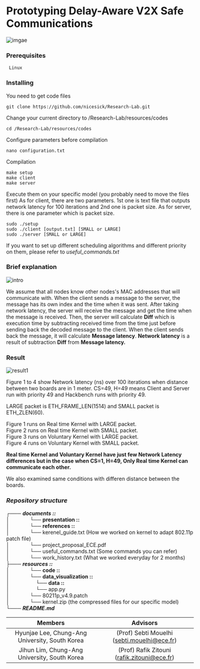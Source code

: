 # Prototyping Delay-Aware V2X Safe Communications

![imgae](https://user-images.githubusercontent.com/29877872/52818029-e3237680-30a5-11e9-8428-835ce1037235.png)

### Prerequisites

```
 Linux 
```
### Installing

You need to get code files

```
git clone https://github.com/nicesick/Research-Lab.git
```

Change your current directory to /Research-Lab/resources/codes

```
cd /Research-Lab/resources/codes
```

Configure parameters before compilation

```
nano configuration.txt
```

Compilation

```
make setup
make client
make server
```

Execute them on your specific model (you probably need to move the files first)
As for client, there are two parameters. 1st one is text file that outputs network latency for 100 iterations and 2nd one is packet size. As for server, there is one parameter which is packet size.

```
sudo ./setup
sudo ./client [output.txt] [SMALL or LARGE]
sudo ./server [SMALL or LARGE]
```

If you want to set up different scheduling algorithms and different priority on them, please refer to *useful_commands.txt*

### Brief explanation

![intro](https://user-images.githubusercontent.com/29877872/53198944-0908c800-361e-11e9-843e-e2157689753f.png)

We assume that all nodes know other nodes's MAC addresses that will communicate with. When the client sends a message to the server, the message has its own index and the time when it was sent. After taking network latency, the server will receive the message and get the time when the message is received. Then, the server will calculate __Diff__ which is execution time by subtracting received time from the time just before sending back the decoded message to the client. When the client sends back the message, it will calculate __Message latency__. __Network latency__ is a result of subtraction __Diff__ from __Message latency.__

### Result
![result1](https://user-images.githubusercontent.com/29877872/53419381-133e1400-39da-11e9-82b2-d1cad7c319e5.png)

Figure 1 to 4 show Network latency (ns) over 100 iterations when distance between two boards are in 1 meter. CS=49, H=49 means Client and Server run with priority 49 and Hackbench runs with priority 49. 

LARGE packet is ETH_FRAME_LEN(1514) and SMALL packet is ETH_ZLEN(60).
  
Figure 1 runs on Real time Kernel with LARGE packet.  
Figure 2 runs on Real time Kernel with SMALL packet.  
Figure 3 runs on Voluntary Kernel with LARGE packet.  
Figure 4 runs on Voluntary Kernel with SMALL packet.  

__Real time Kernel and Voluntary Kernel have just few Network Latency differences
but in the case when CS=1, H=49, Only Real time Kernel can communicate each other.__

We also examined same conditions with differen distance between the boards.  

### *Repository structure*  
 ┌─── ___documents ::___  
 │&nbsp;&nbsp;&nbsp;&nbsp;&nbsp;&nbsp;&nbsp;&nbsp;&nbsp;&nbsp;&nbsp;&nbsp;&nbsp;&nbsp;└── __presentation ::__  
 │&nbsp;&nbsp;&nbsp;&nbsp;&nbsp;&nbsp;&nbsp;&nbsp;&nbsp;&nbsp;&nbsp;&nbsp;&nbsp;&nbsp;└── __references ::__  
 │&nbsp;&nbsp;&nbsp;&nbsp;&nbsp;&nbsp;&nbsp;&nbsp;&nbsp;&nbsp;&nbsp;&nbsp;&nbsp;&nbsp;└── kerenel_guide.txt (How we worked on kernel to adapt 802.11p patch file)  
 │&nbsp;&nbsp;&nbsp;&nbsp;&nbsp;&nbsp;&nbsp;&nbsp;&nbsp;&nbsp;&nbsp;&nbsp;&nbsp;&nbsp;└── project_proposal_ECE.pdf  
 │&nbsp;&nbsp;&nbsp;&nbsp;&nbsp;&nbsp;&nbsp;&nbsp;&nbsp;&nbsp;&nbsp;&nbsp;&nbsp;&nbsp;└── useful_commands.txt (Some commands you can refer)  
 │&nbsp;&nbsp;&nbsp;&nbsp;&nbsp;&nbsp;&nbsp;&nbsp;&nbsp;&nbsp;&nbsp;&nbsp;&nbsp;&nbsp;└── work_history.txt (What we worked everyday for 2 months)  
 ├─── ___resources ::___  
 │&nbsp;&nbsp;&nbsp;&nbsp;&nbsp;&nbsp;&nbsp;&nbsp;&nbsp;&nbsp;&nbsp;&nbsp;&nbsp;&nbsp;└── __code ::__  
 │&nbsp;&nbsp;&nbsp;&nbsp;&nbsp;&nbsp;&nbsp;&nbsp;&nbsp;&nbsp;&nbsp;&nbsp;&nbsp;&nbsp;└── __data_visualization ::__  
 │&nbsp;&nbsp;&nbsp;&nbsp;&nbsp;&nbsp;&nbsp;&nbsp;&nbsp;&nbsp;&nbsp;&nbsp;&nbsp;&nbsp;&nbsp;&nbsp;&nbsp;&nbsp;└── __data ::__  
 │&nbsp;&nbsp;&nbsp;&nbsp;&nbsp;&nbsp;&nbsp;&nbsp;&nbsp;&nbsp;&nbsp;&nbsp;&nbsp;&nbsp;&nbsp;&nbsp;&nbsp;&nbsp;└── app.py  
 │&nbsp;&nbsp;&nbsp;&nbsp;&nbsp;&nbsp;&nbsp;&nbsp;&nbsp;&nbsp;&nbsp;&nbsp;&nbsp;&nbsp;└── 80211p_v4.9.patch  
 │&nbsp;&nbsp;&nbsp;&nbsp;&nbsp;&nbsp;&nbsp;&nbsp;&nbsp;&nbsp;&nbsp;&nbsp;&nbsp;&nbsp;└── kernel.zip (the compressed files for our specific model)  
 └─── ___README.md___  

|**<center>Members</center>**|**<center>Advisors</center>**|
|:--------:|:--------:|
|<center> Hyunjae Lee, Chung-Ang University, South Korea </center>|<center>(Prof) Sebti Mouelhi (sebti.mouelhi@ece.fr)</center>|
|<center> Jihun Lim, Chung-Ang University, South Korea </center>|<center>(Prof) Rafik Zitouni (rafik.zitouni@ece.fr)</center>|
